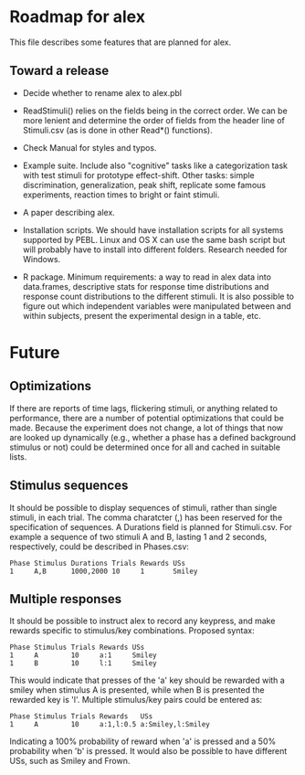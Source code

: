 Roadmap for alex
================

This file describes some features that are planned for alex.

Toward a release
----------------

- Decide whether to rename alex to alex.pbl

- ReadStimuli() relies on the fields being in the correct order. We
  can be more lenient and determine the order of fields from the
  header line of Stimuli.csv (as is done in other Read*() functions).

- Check Manual for styles and typos.

- Example suite. Include also "cognitive" tasks like a categorization
  task with test stimuli for prototype effect-shift. Other tasks:
  simple discrimination, generalization, peak shift, replicate some
  famous experiments, reaction times to bright or faint stimuli.

- A paper describing alex.

- Installation scripts. We should have installation scripts for all
  systems supported by PEBL. Linux and OS X can use the same bash
  script but will probably have to install into different
  folders. Research needed for Windows.

- R package. Minimum requirements: a way to read in alex data into
  data.frames, descriptive stats for response time distributions and
  response count distributions to the different stimuli. It is also
  possible to figure out which independent variables were manipulated
  between and within subjects, present the experimental design in a
  table, etc.


Future
======

Optimizations
-------------

If there are reports of time lags, flickering stimuli, or anything
related to performance, there are a number of potential optimizations
that could be made. Because the experiment does not change, a lot of
things that now are looked up dynamically (e.g., whether a phase has a
defined background stimulus or not) could be determined once for all
and cached in suitable lists.


Stimulus sequences
------------------

It should be possible to display sequences of stimuli, rather than
single stimuli, in each trial. The comma charatcter (,) has been
reserved for the specification of sequences. A Durations field is
planned for Stimuli.csv. For example a sequence of two stimuli A and
B, lasting 1 and 2 seconds, respectively, could be described in
Phases.csv:

    Phase Stimulus Durations Trials Rewards USs
    1     A,B      1000,2000 10     1       Smiley

Multiple responses
------------------

It should be possible to instruct alex to record any keypress, and
make rewards specific to stimulus/key combinations. Proposed syntax:

    Phase Stimulus Trials Rewards USs
    1     A        10     a:1     Smiley
    1     B        10     l:1     Smiley

This would indicate that presses of the 'a' key should be rewarded
with a smiley when stimulus A is presented, while when B is presented
the rewarded key is 'l'. Multiple stimulus/key pairs could be entered
as:

    Phase Stimulus Trials Rewards   USs
    1     A        10     a:1,l:0.5 a:Smiley,l:Smiley

Indicating a 100% probability of reward when 'a' is pressed and a 50%
probability when 'b' is pressed. It would also be possible to have
different USs, such as Smiley and Frown.
